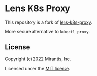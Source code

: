 # Lens K8s Proxy

This repository is a fork of [lens-k8s-proxy](https://github.com/lensapp/lens-k8s-proxy/tree/main).

More secure alternative to `kubectl proxy`.

## License

Copyright (c) 2022 Mirantis, Inc.

Licensed under the [MIT license](./LICENSE).